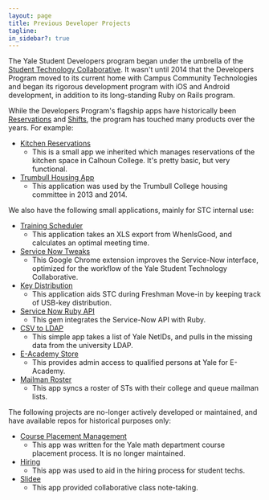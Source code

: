 ```yaml
---
layout: page
title: Previous Developer Projects
tagline:
in_sidebar?: true
---
```


The Yale Student Developers program began under the umbrella of the [Student Technology Collaborative](http://www.yale.edu/stc). It wasn't until 2014 that the Developers Program moved to its current home with Campus Community Technologies and began its rigorous development program with iOS and Android development, in addition to its long-standing Ruby on Rails program.

While the Developers Program's flagship apps have historically been [Reservations](https://github.com/YaleSTC/reservations) and [Shifts](https://github.com/YaleSTC/shifts), the program has touched many products over the years. For example:

- [Kitchen Reservations](https://github.com/YaleSTC/kitchen-reservations)
  - This is a small app we inherited which manages reservations of the kitchen space in Calhoun College. It's pretty basic, but very functional.
- [Trumbull Housing App](https://github.com/YaleSTC/housing)
  - This application was used by the Trumbull College housing committee in 2013 and 2014.

We also have the following small applications, mainly for STC internal use:

- [Training Scheduler](https://github.com/YaleSTC/training_scheduler)
  - This application takes an XLS export from WhenIsGood, and calculates an optimal meeting time.
- [Service Now Tweaks](https://github.com/YaleSTC/Service-Now-Tweaks)
  - This Google Chrome extension improves the Service-Now interface, optimized for the workflow of the Yale Student Technology Collaborative.
- [Key Distribution](https://github.com/YaleSTC/key_distribution_v2)
  - This application aids STC during Freshman Move-in by keeping track of USB-key distribution.
- [Service Now Ruby API](https://github.com/YaleSTC/service_now)
  - This gem integrates the Service-Now API with Ruby.
- [CSV to LDAP](https://github.com/YaleSTC/csv-to-ldap)
  - This simple app takes a list of Yale NetIDs, and pulls in the missing data from the university LDAP.
- [E-Academy Store](https://github.com/YaleSTC/eacademy_store)
  - This provides admin access to qualified persons at Yale for E-Academy.
- [Mailman Roster](https://github.com/YaleSTC/mailman_roster)
  - This app syncs a roster of STs with their college and queue mailman lists.

The following projects are no-longer actively developed or maintained, and have available repos for historical purposes only:

- [Course Placement Management](https://github.com/YaleSTC/course_placement_management)
  - This app was written for the Yale math department course placement process. It is no longer maintained.
- [Hiring](https://github.com/YaleSTC/hiring)
  - This app was used to aid in the hiring process for student techs.
- [Slidee](https://github.com/YaleSTC/Slidee)
  - This app provided collaborative class note-taking.
